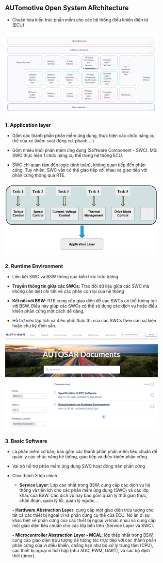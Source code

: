 ## AUTomotive Open System ARchitecture

- Chuẩn hóa kiến trúc phần mềm cho các hệ thống điều khiển điện tử (ECU)

![alt text](image.png)

### 1. Application layer

- Gồm các thành phần phần mềm ứng dụng, thực hiện các chức năng cụ thể của xe (kiểm soát động cơ, phanh,...)

- Gồm nhiều khối phần mềm ứng dụng (Software Component - SWC). Mỗi SWC  thực hiện 1 chức năng cụ thể trong hệ thống ECU. 

- SWC chỉ quan tâm đến logic (tính toán), không quan tiếp đến phần cứng. Tuy nhiên, SWC vẫn có thể giao tiếp với nhau và giao tiếp với phần cứng thông qua RTE.

![alt text](image-1.png)

### 2. Runtime Environment

- Liên kết SWC và BSW thông qua kiến trúc trừu tượng

- **Truyền thông tin giữa các SWCs:** Trao đổi dữ liệu giữa các SWC mà không cần biết chi tiết về các phần còn lại của hệ thống

- **Kết nối với BSW**: RTE cung cấp giao diện để các SWCs có thể tương tác với BSW. Điều này giúp các SWCs có thể sử dụng các dịch vụ hoặc điều khiển phần cứng một cách dễ dàng.

- Hỗ trợ việc lập lịch và điều phối thực thi của các SWCs theo các sự kiện hoặc chu kỳ định sẵn. 

![alt text](image-2.png)

### 3. Basic Software

- Là phần mềm cơ bản, bao gồm các thành phần phần mềm tiêu chuẩn để quản lý các chức năng hệ thống, giao tiếp và điều khiển phần cứng.

- Vai trò hỗ trợ phần mềm ứng dụng SWC hoạt động trên phần cứng

- Chia thành 3 lớp chính

    - **Service Layer**: Lớp cao nhất trong BSW, cung cấp các dịch vụ hệ thống và tiện ích cho các phần mềm ứng dụng (SWC) và các lớp khác của BSW. Các dịch vụ này bao gồm quản lý thời gian thực, chẩn đoán, quản lý lỗi, quản lý nguồn,...

    **- Hardware Abstraction Layer**:  cung cấp một giao diện trừu tượng cho tất cả các thiết bị ngoại vi và phần cứng cụ thể của ECU. Nó ẩn đi sự khác biệt về phần cứng của các thiết bị ngoại vi khác nhau và cung cấp một giao diện tiêu chuẩn cho các lớp bên trên (Service Layer và SWC).


    **- Microcontroller Abstraction Layer - MCAL**: lớp thấp nhất trong BSW, cung cấp giao diện trừu tượng để tương tác trực tiếp với các thành phần phần cứng của vi điều khiển, chẳng hạn như bộ xử lý trung tâm (CPU), các thiết bị ngoại vi tích hợp (như ADC, PWM, UART), và các bộ định thời (timer).
